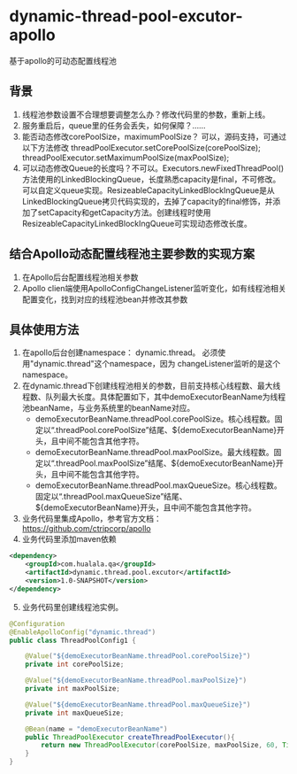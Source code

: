 # dynamic-thread-pool-excutor-apollo
基于apollo的可动态配置线程池
## 背景
1. 线程池参数设置不合理想要调整怎么办？修改代码里的参数，重新上线。
2. 服务重启后，queue里的任务会丢失，如何保障？……
3. 能否动态修改corePoolSize，maximumPoolSize？ 可以，源码支持，可通过以下方法修改 threadPoolExecutor.setCorePoolSize(corePoolSize);
threadPoolExecutor.setMaximumPoolSize(maxPoolSize);
4. 可以动态修改Queue的长度吗？不可以。Executors.newFixedThreadPool()方法使用的LinkedBlockingQueue，长度熟悉capacity是final，不可修改。可以自定义queue实现。ResizeableCapacityLinkedBlockIngQueue是从LinkedBlockingQueue拷贝代码实现的，去掉了capacity的final修饰，并添加了setCapacity和getCapacity方法。创建线程时使用ResizeableCapacityLinkedBlockIngQueue可实现动态修改长度。

## 结合Apollo动态配置线程池主要参数的实现方案
1. 在Apollo后台配置线程池相关参数
2. Apollo clien端使用ApolloConfigChangeListener监听变化，如有线程池相关配置变化，找到对应的线程池bean并修改其参数

## 具体使用方法
1. 在apollo后台创建namespace： dynamic.thread。 必须使用"dynamic.thread"这个namespace，因为 changeListener监听的是这个namespace。
2. 在dynamic.thread下创建线程池相关的参数，目前支持核心线程数、最大线程数、队列最大长度。具体配置如下，其中demoExecutorBeanName为线程池beanName，与业务系统里的beanName对应。
	 - demoExecutorBeanName.threadPool.corePoolSize。核心线程数。固定以“.threadPool.corePoolSize”结尾、${demoExecutorBeanName}开头，且中间不能包含其他字符。
	 - demoExecutorBeanName.threadPool.maxPoolSize。最大线程数。固定以“.threadPool.maxPoolSize”结尾、${demoExecutorBeanName}开头，且中间不能包含其他字符。
	 - demoExecutorBeanName.threadPool.maxQueueSize。核心线程数。固定以“.threadPool.maxQueueSize”结尾、${demoExecutorBeanName}开头，且中间不能包含其他字符。
3. 业务代码里集成Apollo，参考官方文档：https://github.com/ctripcorp/apollo
4. 业务代码里添加maven依赖
```Xml
<dependency>
	<groupId>com.hualala.qa</groupId>
	<artifactId>dynamic.thread.pool.excutor</artifactId>
	<version>1.0-SNAPSHOT</version>
</dependency>
```
5. 业务代码里创建线程池实例。
```Java
@Configuration
@EnableApolloConfig("dynamic.thread")
public class ThreadPoolConfig1 {

    @Value("${demoExecutorBeanName.threadPool.corePoolSize}")
    private int corePoolSize;

    @Value("${demoExecutorBeanName.threadPool.maxPoolSize}")
    private int maxPoolSize;

    @Value("${demoExecutorBeanName.threadPool.maxQueueSize}")
    private int maxQueueSize;

    @Bean(name = "demoExecutorBeanName")
    public ThreadPoolExecutor createThreadPoolExecutor(){
        return new ThreadPoolExecutor(corePoolSize, maxPoolSize, 60, TimeUnit.SECONDS, new ResizeableCapacityLinkedBlockIngQueue<>(maxQueueSize));
    }
}
```
